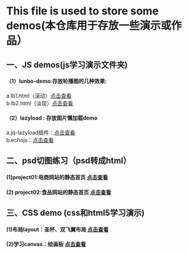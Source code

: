 # This file is used to store some demos(本仓库用于存放一些演示或作品）

## 一、JS demos(js学习演示文件夹)  
#### （1）lunbo-demo:存放轮播图的几种效果:    
a.lb1.html（滚动）[点击查看](http://ry-yuan.me/demos/js-demo/lunbo/lb1.html)  
b.lb2.html（淡现）[点击查看](http://ry-yuan.me/demos/js-demo/lunbo/lb1.html)  
 
#### （2）lazyload : 存放图片懒加载demo  
a.jq-lazyload插件：[点击查看](http://ry-yuan.me/demos/js-demo/lazyload/jq-lazyload.html)   
b.echojs：[点击查看](http://ry-yuan.me/demos/js-demo/lazyload/echo.html) 

## 二、psd切图练习（psd转成html）
#### (1)project01:电商网站的静态首页 [点击查看](http://ry-yuan.me/demos/psd-html/project01/index.html) 

#### (2) project02:食品网站的静态首页 [点击查看](http://ry-yuan.me/demos/psd-html/project02/index.html)  


## 三、CSS demo (css和html5学习演示)
#### (1)布局layout：圣杯、双飞翼布局  [点击查看](http://ry-yuan.me/demos/css-demo/layout/shuangfeiyi.html)
#### (2)学习canvas：绘画板  [点击查看](http://ry-yuan.me/demos/css-demo/canvas/canvas-drawtool.html)